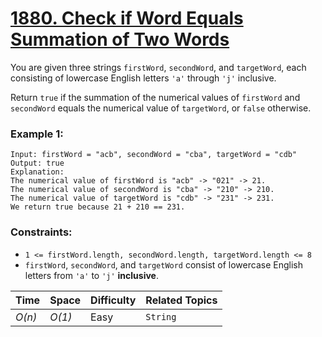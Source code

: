 # [1880. Check if Word Equals Summation of Two Words](https://leetcode.com/problems/check-if-word-equals-summation-of-two-words/)

You are given three strings `firstWord`, `secondWord`, and `targetWord`, each consisting of lowercase English letters `'a'` through `'j'` inclusive.

Return `true` if the summation of the numerical values of `firstWord` and `secondWord` equals the numerical value of `targetWord`, or `false` otherwise.

### Example 1:

```
Input: firstWord = "acb", secondWord = "cba", targetWord = "cdb"
Output: true
Explanation:
The numerical value of firstWord is "acb" -> "021" -> 21.
The numerical value of secondWord is "cba" -> "210" -> 210.
The numerical value of targetWord is "cdb" -> "231" -> 231.
We return true because 21 + 210 == 231.
```

### Constraints:

- `1 <= firstWord.length, secondWord.length, targetWord.length <= 8`
- `firstWord`, `secondWord`, and `targetWord` consist of lowercase English letters from `'a'` to `'j'` **inclusive**.

| Time   | Space  | Difficulty | Related Topics |
| ------ | ------ | ---------- | -------------- |
| _O(n)_ | _O(1)_ | Easy       | `String`       |
